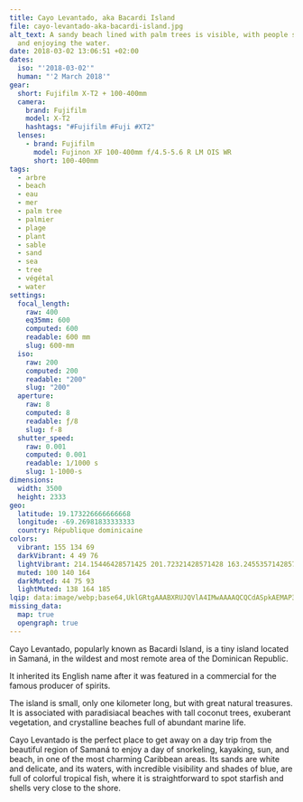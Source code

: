 ```yaml
---
title: Cayo Levantado, aka Bacardi Island
file: cayo-levantado-aka-bacardi-island.jpg
alt_text: A sandy beach lined with palm trees is visible, with people sunbathing
  and enjoying the water.
date: 2018-03-02 13:06:51 +02:00
dates:
  iso: "'2018-03-02'"
  human: "'2 March 2018'"
gear:
  short: Fujifilm X-T2 + 100-400mm
  camera:
    brand: Fujifilm
    model: X-T2
    hashtags: "#Fujifilm #Fuji #XT2"
  lenses:
    - brand: Fujifilm
      model: Fujinon XF 100-400mm f/4.5-5.6 R LM OIS WR
      short: 100-400mm
tags:
  - arbre
  - beach
  - eau
  - mer
  - palm tree
  - palmier
  - plage
  - plant
  - sable
  - sand
  - sea
  - tree
  - végétal
  - water
settings:
  focal_length:
    raw: 400
    eq35mm: 600
    computed: 600
    readable: 600 mm
    slug: 600-mm
  iso:
    raw: 200
    computed: 200
    readable: "200"
    slug: "200"
  aperture:
    raw: 8
    computed: 8
    readable: ƒ/8
    slug: f-8
  shutter_speed:
    raw: 0.001
    computed: 0.001
    readable: 1/1000 s
    slug: 1-1000-s
dimensions:
  width: 3500
  height: 2333
geo:
  latitude: 19.173226666666668
  longitude: -69.26981833333333
  country: République dominicaine
colors:
  vibrant: 155 134 69
  darkVibrant: 4 49 76
  lightVibrant: 214.15446428571425 201.72321428571428 163.24553571428572
  muted: 100 140 164
  darkMuted: 44 75 93
  lightMuted: 138 164 185
lqip: data:image/webp;base64,UklGRtgAAABXRUJQVlA4IMwAAAAQCQCdASpkAEMAP3Gy0F+0riq1pnkqSrAuCWUA0bwyGJMmDtRNBu/4+vaWRbG/WBSIOpWNtUaAlcITr9yWseFUYmQVARMYgjTLLVBZCNSy/QAA/hMQm7DvuT9KR4EV/WVYFxrvb9r+LEoOxnYfkskTvs5u83kk/wcAsazAdwdlgBxFmVsGptKCbq7F8Ne+zJEXlxYl07DX8935qe95o09YlGlyYCF2xxMMvsexHCQjTVYD+xE+SNuiGVnbXCKZI3VVjJTxA0KxgqLAgAA=
missing_data:
  map: true
  opengraph: true
---
```


Cayo Levantado, popularly known as Bacardi Island, is a tiny island located in Samaná, in the wildest and most remote area of the Dominican Republic.

It inherited its English name after it was featured in a commercial for the famous producer of spirits.

The island is small, only one kilometer long, but with great natural treasures. It is associated with paradisiacal beaches with tall coconut trees, exuberant vegetation, and crystalline beaches full of abundant marine life.

Cayo Levantado is the perfect place to get away on a day trip from the beautiful region of Samaná to enjoy a day of snorkeling, kayaking, sun, and beach, in one of the most charming Caribbean areas. Its sands are white and delicate, and its waters, with incredible visibility and shades of blue, are full of colorful tropical fish, where it is straightforward to spot starfish and shells very close to the shore.
